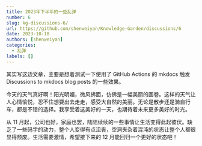 ```yaml
---
title: 2023年下半年的一些乱弹
number: 6
slug: kg-discussions-6/
url: https://github.com/shenweiyan/Knowledge-Garden/discussions/6
date: 2023-10-18
authors: [shenweiyan]
categories: 
  - 乱弹
labels: []
---
```


其实写这边文章，主要是想着测试一下使用了 GitHub Actions 的 mkdocs 触发 Discussions to mkdocs blog posts 的一些效果。

<!-- more -->

今天的天气真好啊！阳光明媚，微风拂面，仿佛是一幅美丽的画卷。这样的天气让人心情愉悦，忍不住想要出去走走，感受大自然的美丽。无论是散步还是骑自行车，都是不错的选择。我享受着这美好的一天，也期待着未来更多美好的时光。

从 11 月起，公司也好，家庭也罢，陆陆续续的一些事情让生活变得此起彼伏。缺乏了一些码字的动力，整个人变得有点沮丧，空洞夹杂着混沌的状态让整个人都很显得颓废。生活需要激情，希望接下来的 12 月能回归一个更好的状态吧！

<script src="https://giscus.app/client.js"
	data-repo="shenweiyan/Knowledge-Garden"
	data-repo-id="R_kgDOKgxWlg"
	data-mapping="number"
	data-term="6"
	data-reactions-enabled="1"
	data-emit-metadata="0"
	data-input-position="bottom"
	data-theme="light"
	data-lang="zh-CN"
	crossorigin="anonymous"
	async>
</script>
